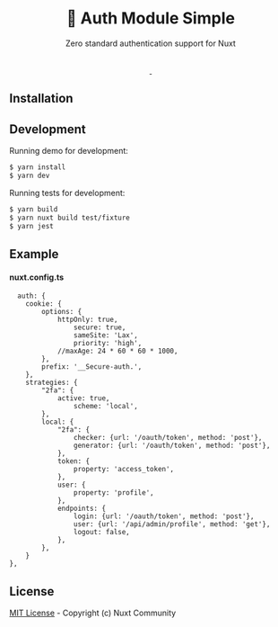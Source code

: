 <h1 align="center" >🔐 Auth Module Simple</h1>
<p align="center">Zero standard authentication support for Nuxt </p>

<p align="center">
<br>
<a href="https://www.npmjs.com/package/nuxt-simple-auth">
    <img alt="" src="https://img.shields.io/npm/v/nuxt-simple-auth/latest.svg?style=flat-square">
</a>
<a href="https://www.npmjs.com/package/nuxt-simple-auth">
    <img alt="" src="https://img.shields.io/npm/dt/nuxt-simple-auth.svg?style=flat-square">
</a>
</p>


## Installation

<!-- <a href="https://auth.nuxtjs.org">Read Documentation</a>

**🚧 please see [status page](http://auth.nuxtjs.org/status) in documentation.** -->


## Development

Running demo for development:

```bash
$ yarn install
$ yarn dev
```

Running tests for development:

```bash
$ yarn build
$ yarn nuxt build test/fixture
$ yarn jest
```

## Example

#### nuxt.config.ts

[//]: # (> **Note**: CommonJS usage  )

[//]: # (> In order to gain the TypeScript typings &#40;for intellisense / autocomplete&#41; while using CommonJS imports with `require&#40;&#41;`, use the following approach:)


```
  auth: {
    cookie: {
        options: {
            httpOnly: true,
                secure: true,
                sameSite: 'Lax',
                priority: 'high',
            //maxAge: 24 * 60 * 60 * 1000,
        },
        prefix: '__Secure-auth.',
    },
    strategies: {
        "2fa": {
            active: true,
                scheme: 'local',
        },
        local: {
            "2fa": {
                checker: {url: '/oauth/token', method: 'post'},
                generator: {url: '/oauth/token', method: 'post'},
            },
            token: {
                property: 'access_token',
            },
            user: {
                property: 'profile',
            },
            endpoints: {
                login: {url: '/oauth/token', method: 'post'},
                user: {url: '/api/admin/profile', method: 'get'},
                logout: false,
            },
        },
    }
},
```

## License

[MIT License](./LICENSE) - Copyright (c) Nuxt Community
